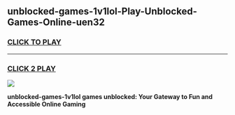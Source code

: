 
## unblocked-games-1v1lol-Play-Unblocked-Games-Online-uen32
<h3>
<a href="https://premium76.site?title=unblocked-games-1v1lol&ref=24A">CLICK TO PLAY</a></h3>
<hr>

<h3>
<a href="https://premium76.site?title=unblocked-games-1v1lol&ref=24A">CLICK 2 PLAY</a>
  
</h3>

<a href="https://premium76.site?title=unblocked-games-1v1lol&ref=24A"><img src="https://clearcache.store/games.png"></a>


**unblocked-games-1v1lol games unblocked: Your Gateway to Fun and Accessible Online Gaming**
